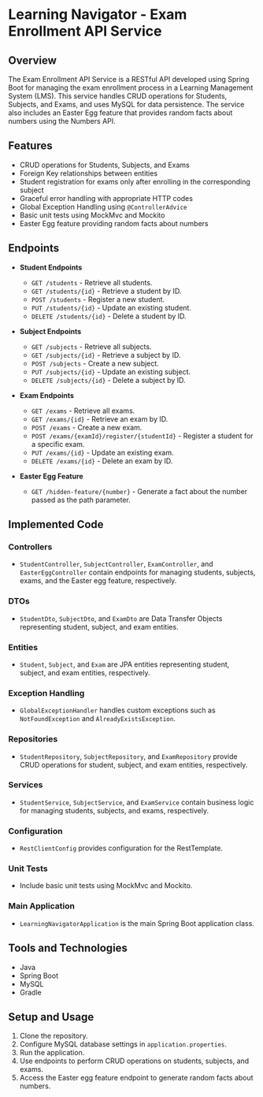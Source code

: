 # Learning Navigator - Exam Enrollment API Service

## Overview

The Exam Enrollment API Service is a RESTful API developed using Spring Boot for managing the exam enrollment process in a Learning Management System (LMS). This service handles CRUD operations for Students, Subjects, and Exams, and uses MySQL for data persistence. The service also includes an Easter Egg feature that provides random facts about numbers using the Numbers API.

## Features

- CRUD operations for Students, Subjects, and Exams
- Foreign Key relationships between entities
- Student registration for exams only after enrolling in the corresponding subject
- Graceful error handling with appropriate HTTP codes
- Global Exception Handling using `@ControllerAdvice`
- Basic unit tests using MockMvc and Mockito
- Easter Egg feature providing random facts about numbers

## Endpoints

- **Student Endpoints**
  - `GET /students` - Retrieve all students.
  - `GET /students/{id}` - Retrieve a student by ID.
  - `POST /students` - Register a new student.
  - `PUT /students/{id}` - Update an existing student.
  - `DELETE /students/{id}` - Delete a student by ID.
  
- **Subject Endpoints**
  - `GET /subjects` - Retrieve all subjects.
  - `GET /subjects/{id}` - Retrieve a subject by ID.
  - `POST /subjects` - Create a new subject.
  - `PUT /subjects/{id}` - Update an existing subject.
  - `DELETE /subjects/{id}` - Delete a subject by ID.
  
- **Exam Endpoints**
  - `GET /exams` - Retrieve all exams.
  - `GET /exams/{id}` - Retrieve an exam by ID.
  - `POST /exams` - Create a new exam.
  - `POST /exams/{examId}/register/{studentId}` - Register a student for a specific exam.
  - `PUT /exams/{id}` - Update an existing exam.
  - `DELETE /exams/{id}` - Delete an exam by ID.
  
- **Easter Egg Feature**
  - `GET /hidden-feature/{number}` - Generate a fact about the number passed as the path parameter.

## Implemented Code

### Controllers

- `StudentController`, `SubjectController`, `ExamController`, and `EasterEggController` contain endpoints for managing students, subjects, exams, and the Easter egg feature, respectively.

### DTOs

- `StudentDto`, `SubjectDto`, and `ExamDto` are Data Transfer Objects representing student, subject, and exam entities.

### Entities

- `Student`, `Subject`, and `Exam` are JPA entities representing student, subject, and exam entities, respectively.

### Exception Handling

- `GlobalExceptionHandler` handles custom exceptions such as `NotFoundException` and `AlreadyExistsException`.

### Repositories

- `StudentRepository`, `SubjectRepository`, and `ExamRepository` provide CRUD operations for student, subject, and exam entities, respectively.

### Services

- `StudentService`, `SubjectService`, and `ExamService` contain business logic for managing students, subjects, and exams, respectively.

### Configuration

- `RestClientConfig` provides configuration for the RestTemplate.

### Unit Tests

- Include basic unit tests using MockMvc and Mockito.

### Main Application

- `LearningNavigatorApplication` is the main Spring Boot application class.

## Tools and Technologies

- Java
- Spring Boot
- MySQL
- Gradle

## Setup and Usage

1. Clone the repository.
2. Configure MySQL database settings in `application.properties`.
3. Run the application.
4. Use endpoints to perform CRUD operations on students, subjects, and exams.
5. Access the Easter egg feature endpoint to generate random facts about numbers.


